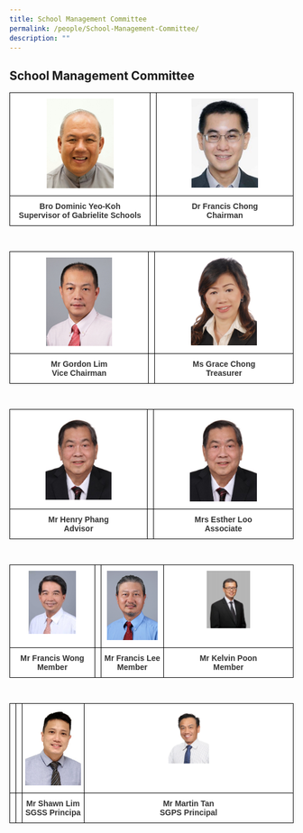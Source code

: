 ```yaml
---
title: School Management Committee
permalink: /people/School-Management-Committee/
description: ""
---
```

## School Management Committee 



<style type="text/css">
.tg  {border-collapse:collapse;border-spacing:0;}
.tg td{border-color:black;border-style:solid;border-width:1px;font-family:Arial, sans-serif;font-size:14px;
  overflow:hidden;padding:10px 5px;word-break:normal;}
.tg th{border-color:black;border-style:solid;border-width:1px;font-family:Arial, sans-serif;font-size:14px;
  font-weight:normal;overflow:hidden;padding:10px 5px;word-break:normal;}
.tg .tg-tlx9{background-color:#FFF;color:#333;text-align:center;vertical-align:top}
.tg .tg-apyk{background-color:#FFF;color:#333;font-weight:bold;text-align:center;vertical-align:top}
</style>
<table class="tg">
<thead>
<tr>
    <th class="tg-tlx9"><img style="width:50%" src="/images/School%20Management%20Committee/Bro%20Dominic%20Yeo%20Koh.jpeg"></th>
    <th class="tg-tlx9"></th>
    <th class="tg-tlx9"><img style="width:51%" src="/images/School%20Management%20Committee/Dr%20Francis%20Chong.jpg"></th>
  </tr>
</thead>
<tbody>
  <tr>
				<td class="tg-apyk"><span style="font-weight:bold;background-color:transparent">Bro Dominic Yeo-Koh</span><br>Supervisor of Gabrielite Schools<br></td>
    <td class="tg-apyk"><br></td>
    <td class="tg-apyk">Dr Francis Chong<br>Chairman</td>
  </tr>
</tbody>
</table>

<br>


<style type="text/css">
.tg  {border-collapse:collapse;border-spacing:0;}
.tg td{border-color:black;border-style:solid;border-width:1px;font-family:Arial, sans-serif;font-size:14px;
  overflow:hidden;padding:10px 5px;word-break:normal;}
.tg th{border-color:black;border-style:solid;border-width:1px;font-family:Arial, sans-serif;font-size:14px;
  font-weight:normal;overflow:hidden;padding:10px 5px;word-break:normal;}
.tg .tg-tlx9{background-color:#FFF;color:#333;text-align:center;vertical-align:top}
.tg .tg-apyk{background-color:#FFF;color:#333;font-weight:bold;text-align:center;vertical-align:top}
</style>
<table class="tg">
<thead>
<tr>
    <th class="tg-tlx9"><img style="width:50%" src="/images/School%20Management%20Committee/Mr%20Gordon%20Lim.jpg"></th>
    <th class="tg-tlx9"></th>
    <th class="tg-tlx9"><img style="width:50%" src="/images/School%20Management%20Committee/Ms%20Grace%20Chong.jpg"></th>
  </tr>
</thead>
<tbody>
  <tr>
				<td class="tg-apyk"><span style="font-weight:bold;background-color:transparent">Mr Gordon Lim</span><br>Vice Chairman<br></td>
    <td class="tg-apyk"><br></td>
    <td class="tg-apyk">Ms Grace Chong<br>Treasurer</td>
  </tr>
</tbody>
</table>

<br>

<style type="text/css">
.tg  {border-collapse:collapse;border-spacing:0;}
.tg td{border-color:black;border-style:solid;border-width:1px;font-family:Arial, sans-serif;font-size:14px;
  overflow:hidden;padding:10px 5px;word-break:normal;}
.tg th{border-color:black;border-style:solid;border-width:1px;font-family:Arial, sans-serif;font-size:14px;
  font-weight:normal;overflow:hidden;padding:10px 5px;word-break:normal;}
.tg .tg-tlx9{background-color:#FFF;color:#333;text-align:center;vertical-align:top}
.tg .tg-apyk{background-color:#FFF;color:#333;font-weight:bold;text-align:center;vertical-align:top}
</style>
<table class="tg">
<thead>
<tr>
    <th class="tg-tlx9"><img style="width:50%" src="/images/School%20Management%20Committee/Mr%20Henry%20Phang.jpg"></th>
    <th class="tg-tlx9"></th>
    <th class="tg-tlx9"><img style="width:50%" src="/images/School%20Management%20Committee/Mr%20Henry%20Phang.jpg"></th>
  </tr>
</thead>
<tbody>
  <tr>
				<td class="tg-apyk"><span style="font-weight:bold;background-color:transparent">Mr Henry Phang</span><br>Advisor<br></td>
    <td class="tg-apyk"><br></td>
    <td class="tg-apyk">Mrs Esther Loo<br>Associate</td>
  </tr>
</tbody>
</table>

<br>

<style type="text/css">
.tg  {border-collapse:collapse;border-spacing:0;}
.tg td{border-color:black;border-style:solid;border-width:1px;font-family:Arial, sans-serif;font-size:14px;
  overflow:hidden;padding:10px 5px;word-break:normal;}
.tg th{border-color:black;border-style:solid;border-width:1px;font-family:Arial, sans-serif;font-size:14px;
  font-weight:normal;overflow:hidden;padding:10px 5px;word-break:normal;}
.tg .tg-tlx9{background-color:#FFF;color:#333;text-align:center;vertical-align:top}
.tg .tg-apyk{background-color:#FFF;color:#333;font-weight:bold;text-align:center;vertical-align:top}
</style>
<table class="tg">
<thead>
<tr>
    <th class="tg-tlx9"><img style="width:60%" src="/images/Mr%20Francis%20Wong.jpeg"></th>
	<th class="tg-tlx9"></th>
    <th class="tg-tlx9"><img class="tg-tlx9"><img style="width:90%" src="/images/Mr%20Francis%20Lee.png">
    </th><th class="tg-tlx9"><img style="width:35%" src="/images/Mr%20Kelvin%20Poon.jpeg">
  </th></tr>
</thead>
<tbody>
  <tr>
				<td class="tg-apyk"><span style="font-weight:bold;background-color:transparent">Mr Francis Wong</span><br>Member<br></td>
    <td class="tg-apyk"><br></td>
    <td class="tg-apyk">Mr Francis Lee<br>Member</td>
		<td class="tg-apyk">Mr Kelvin Poon<br>Member</td>
  </tr>
</tbody>
</table>

<br>

<style type="text/css">
.tg  {border-collapse:collapse;border-spacing:0;}
.tg td{border-color:black;border-style:solid;border-width:1px;font-family:Arial, sans-serif;font-size:14px;
  overflow:hidden;padding:10px 5px;word-break:normal;}
.tg th{border-color:black;border-style:solid;border-width:1px;font-family:Arial, sans-serif;font-size:14px;
  font-weight:normal;overflow:hidden;padding:10px 5px;word-break:normal;}
.tg .tg-tlx9{background-color:#FFF;color:#333;text-align:center;vertical-align:top}
.tg .tg-apyk{background-color:#FFF;color:#333;font-weight:bold;text-align:center;vertical-align:top}
</style>
<table class="tg">
<thead>
<tr>
	  <th class="tg-tlx9"></th>
    <th class="tg-tlx9"></th>
    <th class="tg-tlx9"><img style="width:100%" src="/images/Mr%20Shawn%20Lim%20(Principal).jpeg">
    </th><th class="tg-tlx9"><img style="width:20%" src="/images/Mr%20Martin%20Tan%20Principal%20St%20Gabriel%20Primary.jpg"></th>
  </tr>
</thead>
<tbody>
  <tr>
				<td class="tg-apyk"><span style="font-weight:bold;background-color:transparent"><br></span></td>
    <td class="tg-apyk"><br><br></td>
		<td class="tg-apyk">Mr Shawn Lim<br>SGSS Principa<br></td>
    <td class="tg-apyk">Mr Martin Tan<br>SGPS Principal</td>
  </tr>
</tbody>
</table>